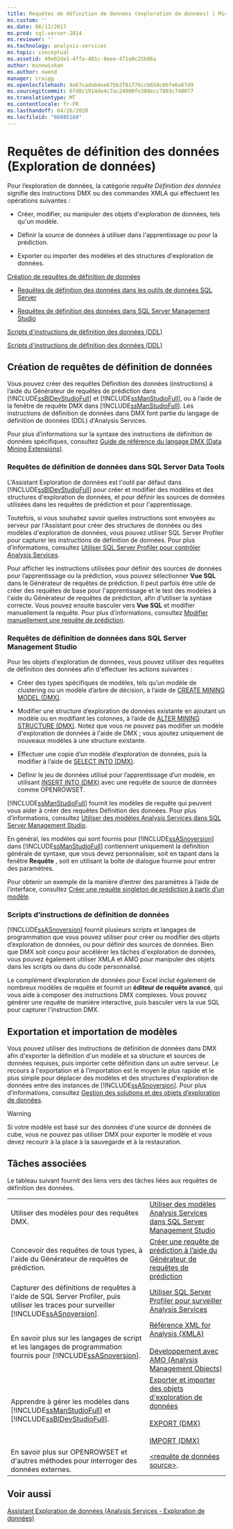 ```yaml
---
title: Requêtes de définition de données (exploration de données) | Microsoft Docs
ms.custom: ''
ms.date: 06/13/2017
ms.prod: sql-server-2014
ms.reviewer: ''
ms.technology: analysis-services
ms.topic: conceptual
ms.assetid: 49e02de1-4ffa-401c-8eee-471a9c25b86a
author: minewiskan
ms.author: owend
manager: craigg
ms.openlocfilehash: 9a67cadab4ee67bb3f81776ccb658c66fe6a67d9
ms.sourcegitcommit: 6fd8c1914de4c7ac24900fe388ecc7883c740077
ms.translationtype: MT
ms.contentlocale: fr-FR
ms.lasthandoff: 04/26/2020
ms.locfileid: "66085160"
---
```

# <a name="data-definition-queries-data-mining"></a>Requêtes de définition des données (Exploration de données)
  Pour l’exploration de données, la catégorie *requête Définition des données* signifie des instructions DMX ou des commandes XMLA qui effectuent les opérations suivantes :  
  
-   Créer, modifier, ou manipuler des objets d'exploration de données, tels qu'un modèle.  
  
-   Définir la source de données à utiliser dans l'apprentissage ou pour la prédiction.  
  
-   Exporter ou importer des modèles et des structures d'exploration de données.  
  
 [Création de requêtes de définition de données](#bkmk_Create)  
  
-   [Requêtes de définition des données dans les outils de données SQL Server](#bkmk_ssdt)  
  
-   [Requêtes de définition des données dans SQL Server Management Studio](#bkmk_SSMS)  
  
 [Scripts d'instructions de définition des données (DDL)](#bkmk_Scripts)  
  
 [Scripts d'instructions de définition des données (DDL)](#bkmk_Export)  
  
##  <a name="creating-data-definition-queries"></a><a name="bkmk_Create"></a>Création de requêtes de définition de données  
 Vous pouvez créer des requêtes Définition des données (instructions) à l’aide du Générateur de requêtes de prédiction dans [!INCLUDE[ssBIDevStudioFull](../../includes/ssbidevstudiofull-md.md)] et [!INCLUDE[ssManStudioFull](../../includes/ssmanstudiofull-md.md)], ou à l’aide de la fenêtre de requête DMX dans [!INCLUDE[ssManStudioFull](../../includes/ssmanstudiofull-md.md)]. Les instructions de définition de données dans DMX font partie du langage de définition de données (DDL) d'Analysis Services.  
  
 Pour plus d’informations sur la syntaxe des instructions de définition de données spécifiques, consultez [Guide de référence du langage DMX &#40;Data Mining Extensions&#41;](/sql/dmx/data-mining-extensions-dmx-reference).  
  
###  <a name="data-definition-queries-in-sql-server-data-tools"></a><a name="bkmk_ssdt"></a>Requêtes de définition de données dans SQL Server Data Tools  
 L'Assistant Exploration de données est l'outil par défaut dans [!INCLUDE[ssBIDevStudioFull](../../includes/ssbidevstudiofull-md.md)] pour créer et modifier des modèles et des structures d'exploration de données, et pour définir les sources de données utilisées dans les requêtes de prédiction et pour l'apprentissage.  
  
 Toutefois, si vous souhaitez savoir quelles instructions sont envoyées au serveur par l'Assistant pour créer des structures de données ou des modèles d'exploration de données, vous pouvez utiliser SQL Server Profiler pour capturer les instructions de définition de données. Pour plus d’informations, consultez [Utiliser SQL Server Profiler pour contrôler Analysis Services](../instances/use-sql-server-profiler-to-monitor-analysis-services.md).  
  
 Pour afficher les instructions utilisées pour définir des sources de données pour l’apprentissage ou la prédiction, vous pouvez sélectionner **Vue SQL** dans le Générateur de requêtes de prédiction. Il peut parfois être utile de créer des requêtes de base pour l'apprentissage et le test des modèles à l'aide du Générateur de requêtes de prédiction, afin d'utiliser la syntaxe correcte. Vous pouvez ensuite basculer vers **Vue SQL** et modifier manuellement la requête. Pour plus d’informations, consultez [Modifier manuellement une requête de prédiction](manually-edit-a-prediction-query.md).  
  
###  <a name="data-definition-queries-in-sql-server-management-studio"></a><a name="bkmk_SSMS"></a>Requêtes de définition de données dans SQL Server Management Studio  
 Pour les objets d'exploration de données, vous pouvez utiliser des requêtes de définition des données afin d'effectuer les actions suivantes :  
  
-   Créer des types spécifiques de modèles, tels qu’un modèle de clustering ou un modèle d’arbre de décision, à l’aide de [CREATE MINING MODEL &#40;DMX&#41;](/sql/dmx/create-mining-model-dmx).  
  
-   Modifier une structure d’exploration de données existante en ajoutant un modèle ou en modifiant les colonnes, à l’aide de [ALTER MINING STRUCTURE &#40;DMX&#41;](/sql/dmx/alter-mining-structure-dmx). Notez que vous ne pouvez pas modifier un modèle d'exploration de données à l'aide de DMX ; vous ajoutez uniquement de nouveaux modèles à une structure existante.  
  
-   Effectuer une copie d’un modèle d’exploration de données, puis la modifier à l’aide de [SELECT INTO &#40;DMX&#41;](/sql/dmx/select-into-dmx).  
  
-   Définir le jeu de données utilisé pour l’apprentissage d’un modèle, en utilisant [INSERT INTO &#40;DMX&#41;](/sql/dmx/insert-into-dmx) avec une requête de source de données comme OPENROWSET.  
  
 [!INCLUDE[ssManStudioFull](../../includes/ssmanstudiofull-md.md)] fournit les modèles de requête qui peuvent vous aider à créer des requêtes Définition des données. Pour plus d’informations, consultez [Utiliser des modèles Analysis Services dans SQL Server Management Studio](../instances/use-analysis-services-templates-in-sql-server-management-studio.md).  
  
 En général, les modèles qui sont fournis pour [!INCLUDE[ssASnoversion](../../includes/ssasnoversion-md.md)] dans [!INCLUDE[ssManStudioFull](../../includes/ssmanstudiofull-md.md)] contiennent uniquement la définition générale de syntaxe, que vous devez personnaliser, soit en tapant dans la fenêtre **Requête** , soit en utilisant la boîte de dialogue fournie pour entrer des paramètres.  
  
 Pour obtenir un exemple de la manière d’entrer des paramètres à l’aide de l’interface, consultez [Créer une requête singleton de prédiction à partir d’un modèle](create-a-singleton-prediction-query-from-a-template.md).  
  
###  <a name="scripting-data-definition-statements"></a><a name="bkmk_Scripts"></a>Scripts d’instructions de définition de données  
 [!INCLUDE[ssASnoversion](../../includes/ssasnoversion-md.md)] fournit plusieurs scripts et langages de programmation que vous pouvez utiliser pour créer ou modifier des objets d’exploration de données, ou pour définir des sources de données.  Bien que DMX soit conçu pour accélérer les tâches d'exploration de données, vous pouvez également utiliser XMLA et AMO pour manipuler des objets dans les scripts ou dans du code personnalisé.  
  
 Le complément d’exploration de données pour Excel inclut également de nombreux modèles de requête et fournit un **éditeur de requête avancé**, qui vous aide à composer des instructions DMX complexes. Vous pouvez générer une requête de manière interactive, puis basculer vers la vue SQL pour capturer l'instruction DMX.  
  
##  <a name="exporting-and-importing-models"></a><a name="bkmk_Export"></a>Exportation et importation de modèles  
 Vous pouvez utiliser des instructions de définition de données dans DMX afin d'exporter la définition d'un modèle et sa structure et sources de données requises, puis importer cette définition dans un autre serveur. Le recours à l'exportation et à l'importation est le moyen le plus rapide et le plus simple pour déplacer des modèles et des structures d'exploration de données entre des instances de [!INCLUDE[ssASnoversion](../../includes/ssasnoversion-md.md)]. Pour plus d’informations, consultez [Gestion des solutions et des objets d’exploration de données](management-of-data-mining-solutions-and-objects.md).  
  
> [!WARNING]  
>  Si votre modèle est basé sur des données d'une source de données de cube, vous ne pouvez pas utiliser DMX pour exporter le modèle et vous devez recourir à la place à la sauvegarde et à la restauration.  
  
##  <a name="related-tasks"></a><a name="bkmk_Tasks"></a> Tâches associées  
 Le tableau suivant fournit des liens vers des tâches liées aux requêtes de définition des données.  
  
|||  
|-|-|  
|Utiliser des modèles pour des requêtes DMX.|[Utiliser des modèles Analysis Services dans SQL Server Management Studio](../instances/use-analysis-services-templates-in-sql-server-management-studio.md)|  
|Concevoir des requêtes de tous types, à l'aide du Générateur de requêtes de prédiction.|[Créer une requête de prédiction à l’aide du Générateur de requêtes de prédiction](create-a-prediction-query-using-the-prediction-query-builder.md)|  
|Capturer des définitions de requêtes à l'aide de SQL Server Profiler, puis utiliser les traces pour surveiller [!INCLUDE[ssASnoversion](../../includes/ssasnoversion-md.md)].|[Utiliser SQL Server Profiler pour surveiller Analysis Services](../instances/use-sql-server-profiler-to-monitor-analysis-services.md)|  
|En savoir plus sur les langages de script et les langages de programmation fournis pour [!INCLUDE[ssASnoversion](../../includes/ssasnoversion-md.md)].|[Référence XML for Analysis &#40;XMLA&#41;](https://docs.microsoft.com/bi-reference/xmla/xml-for-analysis-xmla-reference)<br /><br /> [Développement avec AMO &#40;Analysis Management Objects&#41;](https://docs.microsoft.com/bi-reference/amo/developing-with-analysis-management-objects-amo)|  
|Apprendre à gérer les modèles dans [!INCLUDE[ssManStudioFull](../../includes/ssmanstudiofull-md.md)] et [!INCLUDE[ssBIDevStudioFull](../../includes/ssbidevstudiofull-md.md)].|[Exporter et importer des objets d'exploration de données](export-and-import-data-mining-objects.md)<br /><br /> [EXPORT &#40;DMX&#41;](/sql/dmx/export-dmx)<br /><br /> [IMPORT &#40;DMX&#41;](/sql/dmx/import-dmx)|  
|En savoir plus sur OPENROWSET et d'autres méthodes pour interroger des données externes.|[&#60;requête de données source&#62;](/sql/dmx/source-data-query).|  
  
## <a name="see-also"></a>Voir aussi  
 [Assistant Exploration de données &#40;Analysis Services - Exploration de données&#41;](data-mining-wizard-analysis-services-data-mining.md)  
  
  
